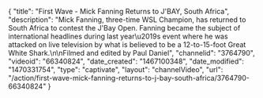 {
    "title": "First Wave - Mick Fanning Returns to J'BAY, South Africa",
    "description": "Mick Fanning, three-time WSL Champion, has returned to South Africa to contest the J'Bay Open. Fanning became the subject of international headlines during last year\u2019s event where he was attacked on live television by what is believed to be a 12-to-15-foot Great White Shark.\n\nFilmed and edited by Paul Daniel",
    "channelid": "3764790",
    "videoid": "66340824",
    "date_created": "1467100348",
    "date_modified": "1470331754",
    "type": "captivate",
    "layout": "channelVideo",
    "url": "\/action\/first-wave-mick-fanning-returns-to-j-bay-south-africa\/3764790-66340824"
}